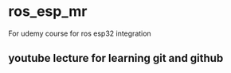 # ros_esp_mr
For udemy course for ros esp32 integration

## youtube lecture for learning git and github
